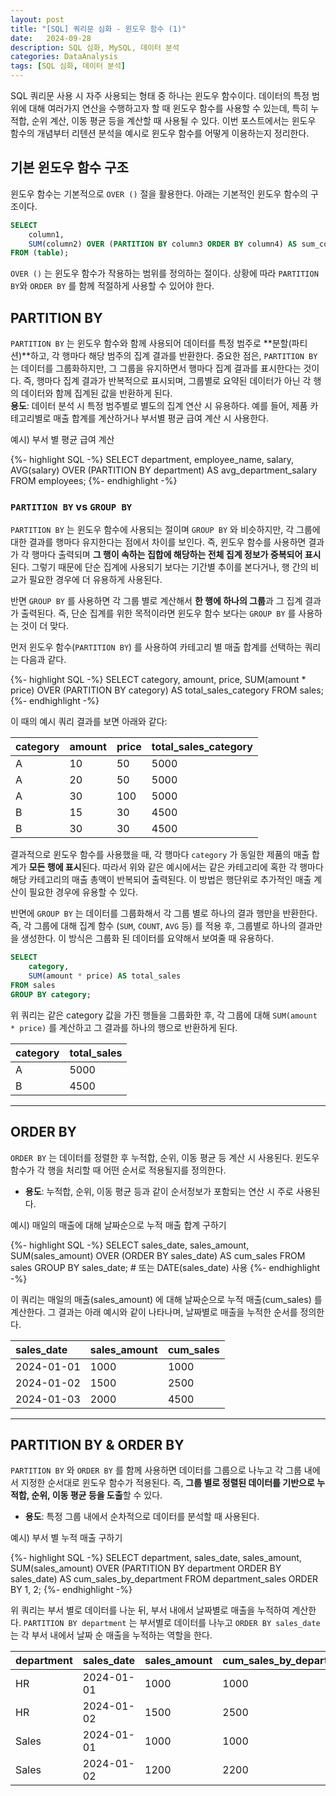 ```yaml
---
layout: post
title: "[SQL] 쿼리문 심화 - 윈도우 함수 (1)"
date:   2024-09-28
description: SQL 심화, MySQL, 데이터 분석
categories: DataAnalysis
tags: [SQL 심화, 데이터 분석]
---
```

<p class="intro"><span class="dropcap">S</span>QL 쿼리문 사용 시 자주 사용되는 형태 중 하나는 윈도우 함수이다. 데이터의 특정 범위에 대해 여러가지 연산을 수행하고자 할 때 윈도우 함수를 사용할 수 있는데, 특히 누적합, 순위 계산, 이동 평균 등을 계산할 때 사용될 수 있다. 이번 포스트에서는 윈도우 함수의 개념부터 리텐션 분석을 예시로 윈도우 함수를 어떻게 이용하는지 정리한다.</p>

## 기본 윈도우 함수 구조
윈도우 함수는 기본적으로 ```OVER ()``` 절을 활용한다. 아래는 기본적인 윈도우 함수의 구조이다.

```SQL
SELECT 
    column1, 
    SUM(column2) OVER (PARTITION BY column3 ORDER BY column4) AS sum_col2
FROM (table);
```

```OVER ()``` 는 윈도우 함수가 작용하는 범위를 정의하는 절이다. 상황에 따라 ```PARTITION BY```와 ```ORDER BY``` 를 함께 적절하게 사용할 수 있어야 한다.

## PARTITION BY
```PARTITION BY``` 는 윈도우 함수와 함께 사용되어 데이터를 특정 범주로 **분할(파티션)**하고, 각 행마다 해당 범주의 집계 결과를 반환한다. 중요한 점은, ```PARTITION BY``` 는 데이터를 그룹화하지만, 그 그룹을 유지하면서 행마다 집계 결과를 표시한다는 것이다. 즉, 행마다 집계 결과가 반복적으로 표시되며, 그룹별로 요약된 데이터가 아닌 각 행의 데이터와 함께 집계된 값을 반환하게 된다.  
**용도**: 데이터 분석 시 특정 범주별로 별도의 집계 연산 시 유용하다. 예를 들어, 제품 카테고리별로 매출 합계를 계산하거나 부서별 평균 급여 계산 시 사용한다.

예시) 부서 별 평균 급여 계산

{%- highlight SQL -%}
SELECT 
    department,
    employee_name,
    salary,
    AVG(salary) OVER (PARTITION BY department) AS avg_department_salary
FROM employees;
{%- endhighlight -%}

### ```PARTITION BY``` vs ```GROUP BY```
```PARTITION BY``` 는 윈도우 함수에 사용되는 절이며 ```GROUP BY``` 와 비슷하지만, 각 그룹에 대한 결과를 행마다 유지한다는 점에서 차이를 보인다. 즉, 윈도우 함수를 사용하면 결과가 각 행마다 출력되며 **그 행이 속하는 집합에 해당하는 전체 집계 정보가 중복되어 표시**된다. 그렇기 때문에 단순 집계에 사용되기 보다는 기간별 추이를 본다거나, 행 간의 비교가 필요한 경우에 더 유용하게 사용된다.

반면 ```GROUP BY``` 를 사용하면 각 그룹 별로 계산해서 **한 행에 하나의 그룹**과 그 집계 결과가 출력된다. 즉, 단순 집계를 위한 목적이라면 윈도우 함수 보다는 ```GROUP BY``` 를 사용하는 것이 더 맞다.

먼저 윈도우 함수(```PARTITION BY```) 를 사용하여 카테고리 별 매출 합계를 선택하는 쿼리는 다음과 같다.  

{%- highlight SQL -%}
SELECT 
    category,
    amount,
    price,
    SUM(amount * price) OVER (PARTITION BY category) AS total_sales_category
FROM sales;
{%- endhighlight -%}

이 때의 예시 쿼리 결과를 보면 아래와 같다:  

|category|amount|price|total_sales_category|
|:---|:---|:---|:---|
|A|10|50|5000|
|A|20|50|5000|
|A|30|100|5000|
|B|15|30|4500|
|B|30|30|4500|

결과적으로 윈도우 함수를 사용했을 때, 각 행마다 ```category``` 가 동일한 제품의 매출 합계가 **모든 행에 표시**된다. 따라서 위와 같은 예시에서는 같은 카테고리에 혹한 각 행마다 해당 카테고리의 매출 총액이 반복되어 출력된다. 이 방법은 행단위로 추가적인 매출 계산이 필요한 경우에 유용할 수 있다.  


반면에 ```GROUP BY``` 는 데이터를 그룹화해서 각 그룹 별로 하나의 결과 행만을 반환한다. 즉, 각 그룹에 대해 집계 함수 (```SUM```, ```COUNT```, ```AVG``` 등) 를 적용 후, 그룹별로 하나의 결과만을 생성한다. 이 방식은 그룹화 된 데이터를 요약해서 보여줄 때 유용하다.

```SQL
SELECT 
    category,
    SUM(amount * price) AS total_sales
FROM sales
GROUP BY category;
```

위 쿼리는 같은 category 값을 가진 행들을 그룹화한 후, 각 그룹에 대해 ```SUM(amount * price)``` 를 계산하고 그 결과를 하나의 행으로 반환하게 된다. 

|category|total_sales|
|:---|:---|
|A|5000|
|B|4500|

---

## ORDER BY
```ORDER BY``` 는 데이터를 정렬한 후 누적합, 순위, 이동 평균 등 계산 시 사용된다. 윈도우 함수가 각 행을 처리할 때 어떤 순서로 적용될지를 정의한다.

- **용도**: 누적합, 순위, 이동 평균 등과 같이 순서정보가 포함되는 연산 시 주로 사용된다.

예시) 매일의 매출에 대해 날짜순으로 누적 매출 합계 구하기

{%- highlight SQL -%}
SELECT 
    sales_date,
    sales_amount,
    SUM(sales_amount) OVER (ORDER BY sales_date) AS cum_sales
FROM sales
GROUP BY sales_date; # 또는 DATE(sales_date) 사용
{%- endhighlight -%}

이 쿼리는 매일의 매출(sales_amount) 에 대해 날짜순으로 누적 매출(cum_sales) 를 계산한다. 그 결과는 아래 예시와 같이 나타나며, 날짜별로 매출을 누적한 순서를 정의한다.

|sales_date|sales_amount|cum_sales|
|:---|:---|:---|
|2024-01-01|1000|1000|
|2024-01-02|1500|2500|
|2024-01-03|2000|4500|

---

## PARTITION BY & ORDER BY
```PARTITION BY``` 와 ```ORDER BY``` 를 함께 사용하면 데이터를 그룹으로 나누고 각 그룹 내에서 지정한 순서대로 윈도우 함수가 적용된다. 즉, **그룹 별로 정렬된 데이터를 기반으로 누적합, 순위, 이동 평균 등을 도출**할 수 있다. 
- **용도**: 특정 그룹 내에서 순차적으로 데이터를 분석할 때 사용된다.

예시) 부서 별 누적 매출 구하기

{%- highlight SQL -%}
SELECT
    department,
    sales_date,
    sales_amount,
    SUM(sales_amount) OVER (PARTITION BY department ORDER BY sales_date) AS cum_sales_by_department
FROM department_sales
ORDER BY 1, 2; 
{%- endhighlight -%}

위 쿼리는 부서 별로 데이터를 나눈 뒤, 부서 내에서 날짜별로 매출을 누적하여 계산한다. ```PARTITION BY department``` 는 부서별로 데이터를 나누고 ```ORDER BY sales_date``` 는 각 부서 내에서 날짜 순 매출을 누적하는 역할을 한다.

|department|sales_date|sales_amount|cum_sales_by_department|
|:---|:---|:---|:---|
|HR|2024-01-01|1000|1000|
|HR|2024-01-02|1500|2500|
|Sales|2024-01-01|1000|1000|
|Sales|2024-01-02|1200|2200|
